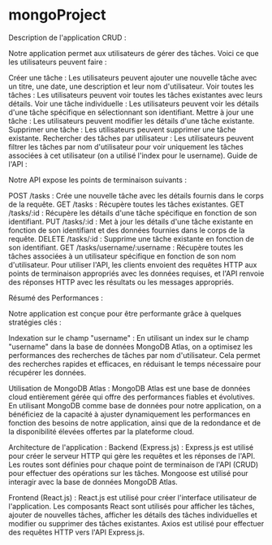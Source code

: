 # mongoProject
Description de l'application CRUD :

Notre application permet aux utilisateurs de gérer des tâches. Voici ce que les utilisateurs peuvent faire :

Créer une tâche : Les utilisateurs peuvent ajouter une nouvelle tâche avec un titre, une date, une description et leur nom d'utilisateur.
Voir toutes les tâches : Les utilisateurs peuvent voir toutes les tâches existantes avec leurs détails.
Voir une tâche individuelle : Les utilisateurs peuvent voir les détails d'une tâche spécifique en sélectionnant son identifiant.
Mettre à jour une tâche : Les utilisateurs peuvent modifier les détails d'une tâche existante.
Supprimer une tâche : Les utilisateurs peuvent supprimer une tâche existante.
Rechercher des tâches par utilisateur : Les utilisateurs peuvent filtrer les tâches par nom d'utilisateur pour voir uniquement les tâches associées à cet utilisateur (on a utilisé l'index pour le username).
Guide de l'API :

Notre API expose les points de terminaison suivants :

POST /tasks : Crée une nouvelle tâche avec les détails fournis dans le corps de la requête.
GET /tasks : Récupère toutes les tâches existantes.
GET /tasks/:id : Récupère les détails d'une tâche spécifique en fonction de son identifiant.
PUT /tasks/:id : Met à jour les détails d'une tâche existante en fonction de son identifiant et des données fournies dans le corps de la requête.
DELETE /tasks/:id : Supprime une tâche existante en fonction de son identifiant.
GET /tasks/username/:username : Récupère toutes les tâches associées à un utilisateur spécifique en fonction de son nom d'utilisateur.
Pour utiliser l'API, les clients envoient des requêtes HTTP aux points de terminaison appropriés avec les données requises, et l'API renvoie des réponses HTTP avec les résultats ou les messages appropriés.

Résumé des Performances :

Notre application est conçue pour être performante grâce à quelques stratégies clés :

Indexation sur le champ "username" : En utilisant un index sur le champ "username" dans la base de données MongoDB Atlas, on a optimisez les performances des recherches de tâches par nom d'utilisateur. Cela permet des recherches rapides et efficaces, en réduisant le temps nécessaire pour récupérer les données.

Utilisation de MongoDB Atlas : MongoDB Atlas est une base de données cloud entièrement gérée qui offre des performances fiables et évolutives. En utilisant MongoDB  comme base de données pour notre  application, on a  bénéficiez de la capacité à ajuster dynamiquement les performances en fonction des besoins de notre application, ainsi que de la redondance et de la disponibilité élevées offertes par la plateforme cloud.

Architecture de l'application :
Backend (Express.js) : Express.js est utilisé pour créer le serveur HTTP qui gère les requêtes et les réponses de l'API. Les routes sont définies pour chaque point de terminaison de l'API (CRUD) pour effectuer des opérations sur les tâches. Mongoose est utilisé pour interagir avec la base de données MongoDB Atlas.

Frontend (React.js) : React.js est utilisé pour créer l'interface utilisateur de l'application. Les composants React sont utilisés pour afficher les tâches, ajouter de nouvelles tâches, afficher les détails des tâches individuelles et modifier ou supprimer des tâches existantes. Axios est utilisé pour effectuer des requêtes HTTP vers l'API Express.js.
